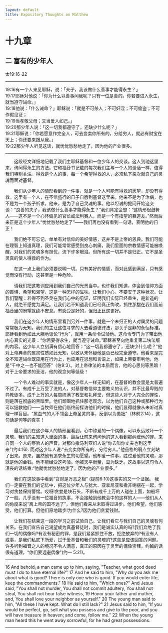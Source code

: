 ```yaml
---
layout: default
title: Expository Thoughts on Matthew
---
```


# 十九章 

## 二 富有的少年人

太19:16-22

***

19:16有一个人来见耶稣，说：「夫子，我该做什么善事才能得永生？」<br>
19:17耶稣对他说：「你为什么以善事问我呢？只有一位是善的。你若要进入永生，就当遵守诫命。」<br>
19:18他说：「什么诫命？」耶稣说：「就是不可杀人；不可奸淫；不可偷盗；不可作假见证；<br>
19:19当孝敬父母；又当爱人如己。」<br>
19:20那少年人说：「这一切我都遵守了，还缺少什么呢？」<br>
19:21耶稣说：「你若愿意作完全人，可去变卖你所有的，分给穷人，就必有财宝在天上；你还要来跟从我。」<br>
19:22那少年人听见这话，就忧忧愁愁地走了，因为他的产业很多。<br>

***

&emsp;&emsp;这段经文详细地记载了我们主耶稣基督和一位少年人的交谈。这人到祂这里来，询问得永生的方法。它和福音书记载的每次我们主与一个人的谈话一样，值得我们特别关注。得救是个人的事，每一个希望得救的人，必须私下亲次就自己的灵魂而面对基督。

&emsp;&emsp;我们从少年人的情形看到的一件事，就是一个人可能有得救的愿望，却没有得救。这里有一个人，在不信盛行的日子自愿到基督这里来。他来不是为了治病，也不是为一个孩子祈求。他来，是为了自己灵魂的事。他以坦诚的提问开始这交谈：“良善的夫子，我该做什么善事才能得永生？”我们肯定会想：“这情形很鼓舞人——这不是一个心怀偏见的官长或法利赛人，而是一个有指望的慕道友。”然而后来正是这个少年人“忧忧愁愁地走了”——我们再也没有看到一句话，表明他的归正！

&emsp;&emsp;我们绝不可忘记，单单有对信仰的美好情感，这并不是上帝的恩典。我们可能在理智上知道真理，我们可能常常感受到良心刺痛，我们里面的宗教情感可能被唤醒，对我们的灵魂多有担忧，流下许多眼泪。但所有这一切并不是归正。它不是圣灵真的使人得救的作为。

&emsp;&emsp;在这一点上我们必须要说明一切。只有美好的情感，而对此感到满足，只有感觉而没有行动，这甚至是一种危险。

&emsp;&emsp;请我们把这教训应用到我们自己的光景当中。也许我们知道，体会到信仰方面的畏惧、希望和渴望，这是一种怎样的滋味。让我们小心，不要安于这种状况。让我们警醒：若得不到圣灵在我们心中的见证，证明我们实际已经重生，是新造的人，就绝不感觉为满足。让我们若不知道我们已经真正悔改，抓住那摆在我们面前福音里的盼望就绝不安息。有感受是好的，但归正比这更好。

&emsp;&emsp;我们在这少年人的情形里看到另外一件事，就是一个未归正的人对属灵的问题常常极为无知。我们的主让这位寻求的人去看道德律法，那关乎是非的永恒标准。耶稣看到他如此大胆地谈论“行为”，就用一条命令试验他。这命令专门为了带出他内心真实的光景：“你若要得永生，就当遵守诫命。”耶稣甚至向他重复第二块法版的内容。这少年人立刻满有信心地回答：“这一切我都遵守了，还缺少什么呢？”他对上帝典章的属灵性质如此无知，以致从未怀疑他是否已经完全遵守。他看来是完全不知道诫命既应用在行为上，也应用在思想和言语上，如果上帝要审判他，他是“千中之一也不能回答”（伯9:3）。对上帝律法的本质而言，他的心思何等黑暗！对于上帝要求的圣洁，他的观念何等低级！

&emsp;&emsp;一个令人难过的事实就是，像这少年人一样无知的，在基督的教会里是太普遍不过了。有成千上万受了洗的人，对基督教信仰主要教义的认识，并不比最卑贱的异教徒多。成千上万的人每周挤满了教堂和礼拜堂，但这些人对于人完全的罪性，则是落在彻底的黑暗里。他们顽固地抓住那老观念，以为他们自己这种或那种行为可以拯救他们——当牧师在他们临终前探访他们的时候，他们显得就像从未听过真理一样盲目。“属血气的人不领会上帝圣灵的事，反倒以为愚拙”（林前2:14），这句话是何等的真实！

&emsp;&emsp;最后我们在这少年人的情形里看到，心中钟爱的一个偶像，可以永远败坏一个灵魂。我们的主知道人里面的事，最后让前来询问他的这人看到那纠缠他的罪。来自同一个人的察验人的声音，对那位撒马利亚妇人说“你去叫你丈夫也到这里来”(约4:16). 而对这少年人说:“去变卖你所有的，分给穷人。”他品格的弱点立刻站了出来。原来，虽然他有追求永生的切愿望。他却爱一件事，胜过爱他的灵魂，那就是他的金钱。他不能经受这考验。他被天平衡量，显为缺乏。这故事以这句令人沮丧的话结束:“他就忧忧愁愁地走了，因为他的产业很多。”

&emsp;&emsp;我们在这故事中看到“贪财是万恶之根" (提前6:10)这事实的又一个证据。 我们一定要在我们的记忆中，把这位少年人与犹大、亚拿尼亚和撒非喇摆在一起，学习对贪婪保持警惕。哎呀!贪婪是块石头，不断有成千上万的人碰在上面，如船坏了一般。几乎没有一位福音的执事，不会接触到他教会中的这样的人——他们从人的角度来说“离上帝的国不远了”，但他们看来从未取得过进步。他们希望，他们感受，他们打算。但他们原地踏步!为什么?因为他们贪爱钱财。

&emsp;&emsp;让我们在结束这一段的学习之前试验自己。让我们看它与我们自己的灵魂有何关系。在我们宣告自己渴望成为真基督徒时，我们是诚实认真的吗?我们弃绝了我们一切的偶像吗?有没有秘密的罪，是我们紧紧抓住不放，拒绝放弃的?有没有人或事，是我们私底下所爱，过于爱基督和我们的灵魂的?这些是应该回答的问题。许多听到福音之人的境况不令人满意，真正的原因在于灵里的偶像崇拜。约翰的话很有道理，“你们要远避偶像”(约一 5:21)。

***

16 And behold, a man came up to him, saying, "Teacher, what good deed must I do to have eternal life?" 17 And he said to him, "Why do you ask me about what is good? There is only one who is good. If you would enter life, keep the commandments." 18 He said to him, "Which ones?" And Jesus said, "You shall not murder, You shall not commit adultery, You shall not steal, You shall not bear false witness, 19 Honor your father and mother, and, You shall love your neighbor as yourself." 20 The young man said to him, "All these I have kept. What do I still lack?" 21 Jesus said to him, "If you would be perfect, go, sell what you possess and give to the poor, and you will have treasure in heaven; and come, follow me." 22 When the young man heard this he went away sorrowful, for he had great possessions.

***
